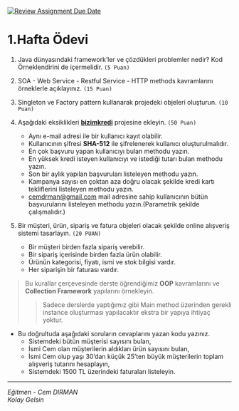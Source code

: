 [![Review Assignment Due Date](https://classroom.github.com/assets/deadline-readme-button-24ddc0f5d75046c5622901739e7c5dd533143b0c8e959d652212380cedb1ea36.svg)](https://classroom.github.com/a/Z1kPkJOi)
# 1.Hafta Ödevi 
1. Java dünyasındaki framework’ler ve çözdükleri problemler nedir? Kod Örneklendirini de içermelidir. `(5 Puan)`

2. SOA - Web Service - Restful Service - HTTP methods kavramlarını örneklerle açıklayınız. `(15 Puan)`

3. Singleton ve Factory pattern kullanarak projedeki objeleri oluşturun. `(10 Puan)`

4. Aşağıdaki eksiklikleri [**bizimkredi**](https://github.com/Definex-Java-Spring-Bootcampp/kredinbizden-service) projesine ekleyin. `(50 Puan)` 
    * Aynı e-mail adresi ile bir kullanıcı kayıt olabilir.  
    * Kullanıcının şifresi **SHA-512** ile şifrelenerek kullanıcı oluşturulmalıdır.  
    * En çok başvuru yapan kullanıcıyı bulan methodu yazın.  
    * En yüksek kredi isteyen kullanıcıyı ve istediği tutarı bulan methodu yazın.  
    * Son bir aylık yapılan başvuruları listeleyen methodu yazın.  
    * Kampanya sayısı en çoktan aza doğru olacak şekilde kredi kartı tekliflerini listeleyen methodu yazın.  
    * cemdrman@gmail.com mail adresine sahip kullanıcının bütün başvurularını listeleyen methodu yazın.(Parametrik şekilde çalışmalıdır.)  

5. Bir müşteri, ürün, sipariş ve fatura objeleri olacak şekilde online alışveriş sistemi tasarlayın. `(20 PUAN)`
    * Bir müşteri birden fazla sipariş verebilir.
    * Bir sipariş içerisinde birden fazla ürün olabilir.
    * Ürünün kategorisi, fiyatı, ismi ve stok bilgisi vardır.
    * Her siparişin bir faturası vardır.

> Bu kurallar çerçevesinde derste öğrendiğimiz **OOP** kavramlarını ve **Collection Framework** yapılarını örnekleyin.   
> > Sadece derslerde yaptığımız gibi Main method üzerinden gerekli instance oluşturması yapılacaktır ekstra bir yapıya ihtiyaç yoktur. 

* Bu doğrultuda aşağıdaki soruların cevaplarını yazan kodu yazınız.
    - Sistemdeki bütün müşterisi sayısını bulan,  
    - İsmi Cem olan müşterilerin aldıkları ürün sayısını bulan, 
    - İsmi Cem olup yaşı 30’dan küçük 25’ten büyük müşterilerin toplam alışveriş tutarını hesaplayın,
    - Sistemdeki 1500 TL üzerindeki faturaları listeleyin.
---
*Eğitmen - Cem DIRMAN*  
*Kolay Gelsin*  
